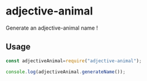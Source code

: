 # adjective-animal
Generate an adjective-animal name !

## Usage

```js
const adjectiveAnimal=require("adjective-animal");

console.log(adjectiveAnimal.generateName());
```